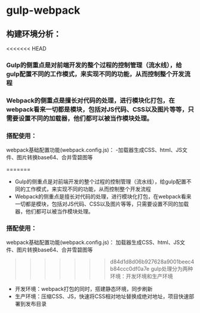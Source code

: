 # gulp-webpack

## 构建环境分析：

<<<<<<< HEAD
### Gulp的侧重点是对前端开发的整个过程的控制管理（流水线），给gulp配置不同的工作模式，来实现不同的功能，从而控制整个开发流程

### Webpack的侧重点是擅长对代码的处理，进行模块化打包，在webpack看来一切都是模块，包括对JS代码、CSS以及图片等等，只需要设置不同的加载器，他们都可以被当作模块处理。


### 搭配使用：
webpack基础配置功能(webpack.config.js)：
-加载器生成CSS、html、JS文件、图片转换base64、合并雪碧图等

=======
- Gulp的侧重点是对前端开发的整个过程的控制管理（流水线），给gulp配置不同的工作模式，来实现不同的功能，从而控制整个开发流程
- Webpack的侧重点是擅长对代码的处理，进行模块化打包，在webpack看来一切都是模块，包括对JS代码、CSS以及图片等等，只需要设置不同的加载器，他们都可以被当作模块处理。


### 搭配使用：

webpack基础配置功能(webpack.config.js)：
加载器生成CSS、html、JS文件、图片转换base64、合并雪碧图等

>>>>>>> d84d1d8d06b927628a9001beec4b84ccc0df0a7e
gulp处理分为两种环境：开发环境和生产环境
- 开发环境：webpack打包的同时，搭建静态环境，同步刷新
- 生产环境：压缩CSS、JS，快速将CSS相对地址替换成绝对地址，项目快速部署到发布目录
